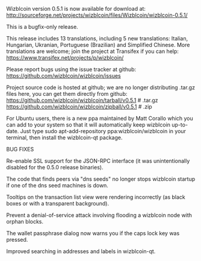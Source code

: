 Wizblcoin version 0.5.1 is now available for download at:
http://sourceforge.net/projects/wizblcoin/files/Wizblcoin/wizblcoin-0.5.1/

This is a bugfix-only release.

This release includes 13 translations, including 5 new translations:
Italian, Hungarian, Ukranian, Portuguese (Brazilian) and Simplified Chinese.
More translations are welcome; join the project at Transifex if you can help:
https://www.transifex.net/projects/p/wizblcoin/

Please report bugs using the issue tracker at github:
https://github.com/wizblcoin/wizblcoin/issues

Project source code is hosted at github; we are no longer
distributing .tar.gz files here, you can get them
directly from github:
https://github.com/wizblcoin/wizblcoin/tarball/v0.5.1  # .tar.gz
https://github.com/wizblcoin/wizblcoin/zipball/v0.5.1  # .zip

For Ubuntu users, there is a new ppa maintained by Matt Corallo which
you can add to your system so that it will automatically keep
wizblcoin up-to-date.  Just type
sudo apt-add-repository ppa:wizblcoin/wizblcoin
in your terminal, then install the wizblcoin-qt package.


BUG FIXES

Re-enable SSL support for the JSON-RPC interface (it was unintentionally
disabled for the 0.5.0 release binaries).

The code that finds peers via "dns seeds" no longer stops wizblcoin startup
if one of the dns seed machines is down.

Tooltips on the transaction list view were rendering incorrectly (as black boxes
or with a transparent background).

Prevent a denial-of-service attack involving flooding a wizblcoin node with
orphan blocks.

The wallet passphrase dialog now warns you if the caps lock key was pressed.

Improved searching in addresses and labels in wizblcoin-qt.
